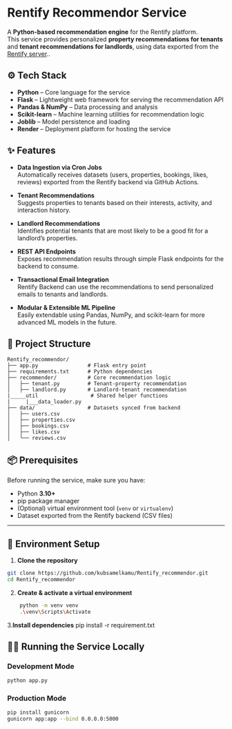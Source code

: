 # Rentify Recommendor Service  

A **Python-based recommendation engine** for the Rentify platform.  
This service provides personalized **property recommendations for tenants** and **tenant recommendations for landlords**, using data exported from the [Rentify server](https://github.com/kubsamelkamu/rentify_server)..

## ⚙️ Tech Stack  

- **Python** – Core language for the service  
- **Flask** – Lightweight web framework for serving the recommendation API  
- **Pandas & NumPy** – Data processing and analysis  
- **Scikit-learn** – Machine learning utilities for recommendation logic  
- **Joblib** – Model persistence and loading  
- **Render** – Deployment platform for hosting the service 

## ✨ Features

- **Data Ingestion via Cron Jobs**  
  Automatically receives datasets (users, properties, bookings, likes, reviews) exported from the Rentify backend via GitHub Actions.

- **Tenant Recommendations**  
  Suggests properties to tenants based on their interests, activity, and interaction history.

- **Landlord Recommendations**  
  Identifies potential tenants that are most likely to be a good fit for a landlord’s properties.

- **REST API Endpoints**  
  Exposes recommendation results through simple Flask endpoints for the backend to consume.

- **Transactional Email Integration**  
  Rentify Backend can use the recommendations to send personalized emails to tenants and landlords.

- **Modular & Extensible ML Pipeline**  
  Easily extendable using Pandas, NumPy, and scikit-learn for more advanced ML models in the future.

## 📂 Project Structure

```
Rentify_recommendor/
├── app.py                # Flask entry point
├── requirements.txt      # Python dependencies
├── recommender/          # Core recommendation logic
│   ├── tenant.py         # Tenant-property recommendation
│   ├── landlord.py       # Landlord-tenant recommendation 
|_____util                 # Shared helper functions
|     |___data_loader.py   
├── data/                 # Datasets synced from backend
│   ├── users.csv
│   ├── properties.csv
│   ├── bookings.csv
│   ├── likes.csv
│   └── reviews.csv
```

## 📦 Prerequisites

Before running the service, make sure you have:

- Python **3.10+**
- pip package manager
- (Optional) virtual environment tool (`venv` or `virtualenv`)
- Dataset exported from the Rentify backend (CSV files)

---

## 🚀 Environment Setup

1. **Clone the repository**
```bash
git clone https://github.com/kubsamelkamu/Rentify_recommendor.git
cd Rentify_recommendor

```
2. **Create & activate a virtual environment**
```bash
    python -m venv venv
    .\venv\Scripts\Activate
```
3.**Install dependencies**
pip install -r requirement.txt

## 🏃‍♂️ Running the Service Locally

### Development Mode
```bash
python app.py
```
### Production Mode 
```bash
pip install gunicorn
gunicorn app:app --bind 0.0.0.0:5000
```
